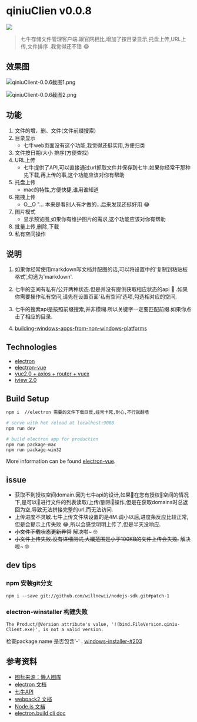 # qiniuClien v0.0.8
![](http://ou62js7ck.bkt.clouddn.com/niu_128.png)
> 七牛存储文件管理客户端.跟官网相比,增加了按目录显示,托盘上传,URL上传,文件排序 .我觉得还不错 😂

## 效果图
![qiniuClient-0.0.6截图1.png](http://obfmtiyt5.bkt.clouddn.com/img%2FqiniuClient-0.0.6%E6%88%AA%E5%9B%BE1.png)

![qiniuClient-0.0.6截图2.png](http://obfmtiyt5.bkt.clouddn.com/img%2FqiniuClient-0.0.6%E6%88%AA%E5%9B%BE2.png)

## 功能
1. 文件的增、删、文件(文件前缀搜索)
2. 目录显示
    - 七牛web页面没有这个功能,我觉得还挺实用,方便归类
3. 文件按日期/大小 排序(方便查找)
3. URL上传
    - 七牛提供了API,可以直接通过url抓取文件并保存到七牛.如果你经常干那种先下载,再上传的事,这个功能应该对你有帮助
4. 托盘上传
    - mac的特性,方便快捷,谁用谁知道
5. 拖拽上传
    - O__O "… 本来是看别人有才做的...后来发现还挺好用 😂
6. 图片模式
    - 显示预览图,如果你有维护图片的需求,这个功能应该对你有帮助
7. 批量上传,删除,下载
8. 私有空间操作

## 说明
1. 如果你经常使用markdown写文档并配图的话,可以将设置中的'复制到粘贴板格式',勾选为'markdown'.

2. 七牛的空间有私有/公开两种状态.但是并没有提供获取相应状态的api 🤣 .如果你需要操作私有空间,请先在设置页面'私有空间'选项,勾选相对应的空间.

3. 七牛的搜索api是按照前缀搜索,并非模糊.所以关键字一定要匹配前缀.如果你点击了相应的目录.

4. [building-windows-apps-from-non-windows-platforms](https://github.com/electron-userland/electron-packager#building-windows-apps-from-non-windows-platforms)


## Technologies
- [electron](https://github.com/electron/electron)
- [electron-vue](https://github.com/SimulatedGREG/electron-vue)
- [vue2.0 + axios + router + vuex](https://github.com/vuejs/vue)
- [iview 2.0](https://github.com/iview/iview)

## Build Setup

``` bash
npm i  //electron 需要的文件下载巨慢,经常卡死,耐心,不行就翻墙

# serve with hot reload at localhost:9080
npm run dev

# build electron app for production
npm run package-mac
npm run package-win32
```

More information can be found [electron-vue](https://simulatedgreg.gitbooks.io/electron-vue/content/docs/npm_scripts.html).

## issue
- 获取不到授权空间domain.因为七牛api的设计,如果在您有授权空间的情况下,是可以进行文件的列表读取/上传/删除操作,但是在获取domains时总返回为空,导致无法拼接完整的url,而无法访问.
- 上传进度不灵敏.七牛上传文件块设置的是4M.调小以后,进度条反应比较正常,但是会提示上传失败 😂,所以会感觉明明上传了,但是半天没响应.
- ~~小文件下载状态更新异常~~ 解决啦~ 🤓
- ~~小文件上传失败.没有详细测试,大概范围是小于100KB的文件上传会失败.~~ 解决啦~ 🤓

## dev tips
### npm 安装git分支
```shell
npm i --save git://github.com/willnewii/nodejs-sdk.git#patch-1
```
### electron-winstaller 构建失败
```shell
The Product/@Version attribute's value, '!(bind.FileVersion.qiniu-Client.exe)', is not a valid version.
```
检查package.name 是否包含'-' . [windows-installer-#203](https://github.com/electron/windows-installer/issues/203)


## 参考资料
- [图标来源：懒人图库](http://www.lanrentuku.com/vector/animal/lansexinxianniunaibiaoqian-shiliang.html)
- [electron 文档](https://github.com/electron/electron/tree/master/docs-translations/zh-CN)
- [七牛API](https://developer.qiniu.com/kodo/api/1731/api-overview)
- [webpack2 文档](https://doc.webpack-china.org)
- [Node.js 文档](http://nodejs.cn/api/)
- [electron.build cli doc](https://www.electron.build/cli)